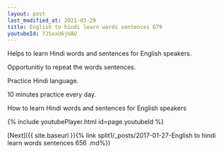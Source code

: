 ```yaml
---
layout: post
last_modified_at: 2021-03-29
title: English to hindi learn words sentences 679 
youtubeId: 7JSxxU6jUAU
---
```

 
 
Helps to learn Hindi words and sentences for English speakers.

Opportunitiy to repeat the words sentences. 

Practice Hindi language. 
 
10 minutes practice every day. 
 
How to learn Hindi words and sentences for English speakers 
 
{% include youtubePlayer.html id=page.youtubeId %}
 
 
[Next]({{ site.baseurl }}{% link  split1/_posts/2017-01-27-English to hindi learn words sentences 656 .md%})
 

